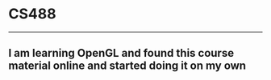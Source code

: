 # CS488

---

## I am learning OpenGL and found this course material online and started doing it on my own
